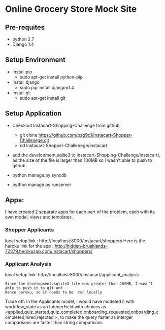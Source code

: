 # Online Grocery Store Mock Site 

## Pre-requites
* python 2.7
* Django 1.4

## Setup Environment
* Install pip
    * sudo apt-get install python-pip
* Install django 
    * sudo pip install django=1.4
* Install git
    * sudo apt-get install git

## Setup Application
* Checkout Instacart-Shopping-Challenge from github
    * git clone https://github.com/osg9c1/Instacart-Shopper-Challenege.git
    * cd Instacart-Shopper-Challenege/instacart
* add the development.sqlite3 to Instacart-Shopping-Challenge/instacart/, as the 
  size of the file is larger than 100MB so I wasn't able to push to github.

* python manage.py syncdb
* python manage.py runserver



## Apps: 
I have created 2 separate apps for each part of the problem, each with its own model, views and templates.

### Shopper Applicants
  local setup link : http://localhost:8000/instacart/shoppers
  Here is the heroku link for the app : http://hidden-brushlands-72379.herokuapp.com/instacart/shoppers/


### Applicant Analysis
   local setup link: http://localhost:8000/instacart/applicant_analysis
    
    Since the development.sqlite3 file was greater than 100MB, I wasn't able to push it to git and 
    hence heroku, so it needs to be  run locally 
 
   Trade off: In the Applicants model, I would have modeled it with workflow_state 
   as an IntegerField with choices as <applied,quiz_started,quiz_completed,onboarding_requested,onboarding_completed,hired,rejected >, to make the query faster as interger comparisons are 
   faster than string comparisons 
